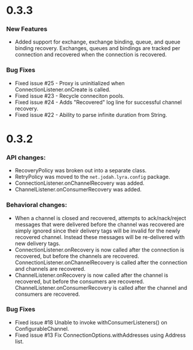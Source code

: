 # 0.3.3

### New Features

* Added support for exchange, exchange binding, queue, and queue binding recovery. Exchanges, queues and bindings are tracked per connection and recovered when the connection is recovered.

### Bug Fixes

* Fixed issue #25 - Proxy is uninitialized when ConnectionListener.onCreate is called.
* Fixed issue #23 - Recycle conneciton pools.
* Fixed issue #24 - Adds "Recovered" log line for successful channel recovery.
* Fixed issue #22 - Ability to parse infinite duration from String.

# 0.3.2

### API changes:

* RecoveryPolicy was broken out into a separate class.
* RetryPolicy was moved to the `net.jodah.lyra.config` package.
* ConnectionListener.onChannelRecovery was added.
* ChannelListener.onConsumerRecovery was added.

### Behavioral changes:

* When a channel is closed and recovered, attempts to ack/nack/reject messages that were delivered before the channel was recovered are simply ignored since their delivery tags will be invalid for the newly recovered channel. Instead these messages will be re-delivered with new delivery tags.
* ConnectionListener.onRecovery is now called after the connection is recovered, but before the channels are recovered. ConnectionListener.onChannelRecovery is called after the connection and channels are recovered.
* ChannelListener.onRecovery is now called after the channel is recovered, but before the consumers are recovered. ChannelListener.onConsumerRecovery is called after the channel and consumers are recovered.

### Bug Fixes

* Fixed issue #18 Unable to invoke withConsumerListeners() on ConfigurableChannel.
* Fixed issue #13 Fix ConnectionOptions.withAddresses using Address list.